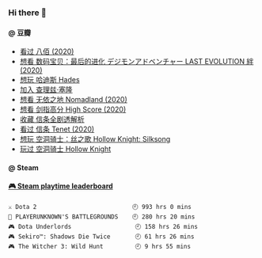 ### Hi there 👋

<!--
**dofine/dofine** is a ✨ _special_ ✨ repository because its `README.md` (this file) appears on your GitHub profile.

Here are some ideas to get you started:

- 🔭 I’m currently working on ...
- 🌱 I’m currently learning ...
- 👯 I’m looking to collaborate on ...
- 📫 How to reach me: ...
-->

#### @ 豆瓣
<!-- DOUBAN-ACTIVITIES:START -->
- [看过 八佰‎ (2020)](https://www.douban.com/people/4612366/status/3237877414/)
- [想看 数码宝贝：最后的进化 デジモンアドベンチャー LAST EVOLUTION 絆‎ (2020)](https://www.douban.com/people/4612366/status/3155154023/)
- [想玩 哈迪斯 Hades](https://www.douban.com/people/4612366/status/3119716068/)
- [加入 查理兹·塞隆](https://www.douban.com/people/4612366/status/3104608591/)
- [想看 无依之地 Nomadland‎ (2020)](https://www.douban.com/people/4612366/status/3104603749/)
- [想看 剑指高分 High Score‎ (2020)](https://www.douban.com/people/4612366/status/3096537527/)
- [收藏 信条全剧透解析](https://www.douban.com/people/4612366/status/3095501291/)
- [看过 信条 Tenet‎ (2020)](https://www.douban.com/people/4612366/status/3095492779/)
- [想玩 空洞骑士：丝之歌 Hollow Knight: Silksong](https://www.douban.com/people/4612366/status/3094250573/)
- [玩过 空洞骑士 Hollow Knight](https://www.douban.com/people/4612366/status/3094250518/)
<!-- DOUBAN-ACTIVITIES:END -->

#### @ Steam
<!-- steam-box start -->
#### <a href="https://gist.github.com/f9d24328c5cf728a30e8451737ff5883" target="_blank">🎮 Steam playtime leaderboard</a>
```text
⚔️ Dota 2                           🕘 993 hrs 0 mins
🍳 PLAYERUNKNOWN'S BATTLEGROUNDS    🕘 280 hrs 20 mins
🎮 Dota Underlords                  🕘 158 hrs 26 mins
🎮 Sekiro™: Shadows Die Twice       🕘 61 hrs 26 mins
🎮 The Witcher 3: Wild Hunt         🕘 9 hrs 55 mins
```
<!-- Powered by https://github.com/YouEclipse/steam-box . -->
<!-- steam-box end -->
